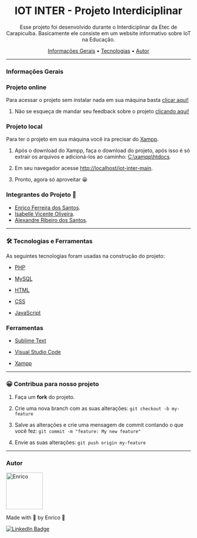 <h1 align="center">IOT INTER - Projeto Interdiciplinar</h1>

<p align="center">Esse projeto foi desenvolvido durante o Interdiciplinar da Etec de Carapicuíba. Basicamente ele consiste em um website informativo sobre IoT na Educação.</p>

<p align="center">
 <a href="#informações-gerais">Informações Gerais</a> •
 <a href="#-tecnologias-e-ferramentas">Tecnologias</a> •
 <a href="#autor">Autor</a>
</p>

---

### Informações Gerais

### Projeto online

Para acessar o projeto sem instalar nada em sua máquina basta [clicar aqui!](https://iot-inter.epizy.com/index.php)

1. Não se esqueça de mandar seu feedback sobre o projeto [clicando aqui!](https://iot-inter.epizy.com/form-feedback.php)

### Projeto local

Para ter o projeto em sua máquina você ira precisar do [Xampp](https://www.apachefriends.org/pt_br/index.html).

1. Após o download do Xampp, faça o download do projeto, após isso é só extrair os arquivos e adicioná-los ao caminho: [C:\xampp\htdocs](C:\xampp\htdocs).

2. Em seu navegador acesse [http://localhost/iot-inter-main](http://localhost/iot-inter-main/).

3. Pronto, agora só aproveitar 😀

### Integrantes do Projeto 🤝

- [Enrico Ferreira dos Santos](https://www.linkedin.com/in/enrico-ferreira-dos-santos).
- [Isabelle Vicente Oliveira](https://www.linkedin.com/in/isabelle-vicente-5b958b1a9/).
- [Alexandre Ribeiro dos Santos](https://www.linkedin.com/in/alexandre-ribeiro-93443a224/).


---

### 🛠 Tecnologias e Ferramentas

As seguintes tecnologias foram usadas na construção do projeto:

- [PHP](https://www.php.net/)

- [MySQL](https://www.mysql.com/)

- [HTML](https://developer.mozilla.org/pt-BR/docs/Web/HTML)

- [CSS](https://developer.mozilla.org/pt-BR/docs/Web/CSS)

- [JavaScript](https://developer.mozilla.org/pt-BR/docs/Web/JavaScript)

### Ferramentas

- [Sublime Text](https://www.sublimetext.com/)

- [Visual Studio Code](https://code.visualstudio.com/)

- [Xampp](https://www.apachefriends.org/pt_br/index.html)

---

### 😀 Contribua para nosso projeto

1. Faça um **fork** do projeto.

2. Crie uma nova branch com as suas alterações: `git checkout -b my-feature`

3. Salve as alterações e crie uma mensagem de commit contando o que você fez: `git commit -m "feature: My new feature"`

4. Envie as suas alterações: `git push origin my-feature`

---

### Autor

<img alt="Enrico" title="Enrico" src="https://avatars.githubusercontent.com/u/73853747?v=4" height="100" width="100" />

Made with 💖 by Enrico 👋

[![LinkedIn Badge](https://img.shields.io/badge/-Enrico%20Ferreira%20dos%20Santos-blue?style=flat-square&logo=Linkedin&logoColor=white&link=https://www.linkedin.com/in/enrico-ferreira-dos-santos/)](https://www.linkedin.com/in/enrico-ferreira-dos-santos/)
